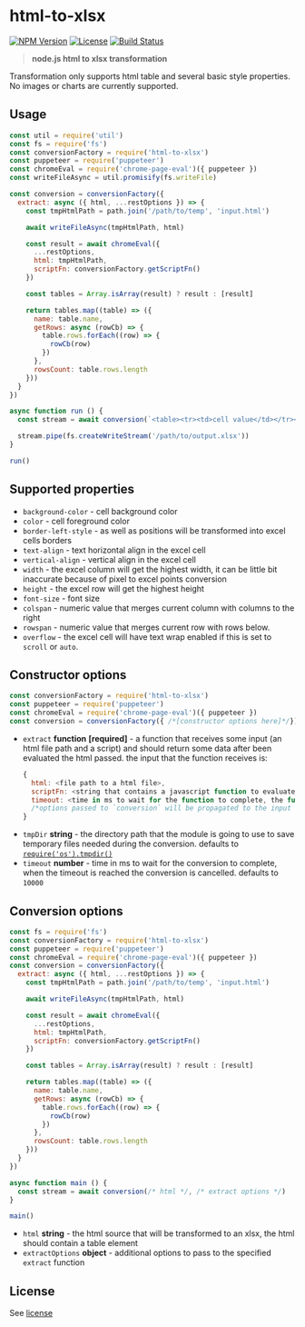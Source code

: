 # html-to-xlsx
[![NPM Version](http://img.shields.io/npm/v/html-to-xlsx.svg?style=flat-square)](https://npmjs.com/package/html-to-xlsx)
[![License](http://img.shields.io/npm/l/html-to-xlsx.svg?style=flat-square)](http://opensource.org/licenses/MIT)
[![Build Status](https://travis-ci.org/pofider/html-to-xlsx.png?branch=master)](https://travis-ci.org/pofider/html-to-xlsx)

> **node.js html to xlsx transformation**

Transformation only supports html table and several basic style properties. No images or charts are currently supported.

## Usage

```js
const util = require('util')
const fs = require('fs')
const conversionFactory = require('html-to-xlsx')
const puppeteer = require('puppeteer')
const chromeEval = require('chrome-page-eval')({ puppeteer })
const writeFileAsync = util.promisify(fs.writeFile)

const conversion = conversionFactory({
  extract: async ({ html, ...restOptions }) => {
    const tmpHtmlPath = path.join('/path/to/temp', 'input.html')

    await writeFileAsync(tmpHtmlPath, html)

    const result = await chromeEval({
      ...restOptions,
      html: tmpHtmlPath,
      scriptFn: conversionFactory.getScriptFn()
    })

    const tables = Array.isArray(result) ? result : [result]

    return tables.map((table) => ({
      name: table.name,
      getRows: async (rowCb) => {
        table.rows.forEach((row) => {
          rowCb(row)
        })
      },
      rowsCount: table.rows.length
    }))
  }
})

async function run () {
  const stream = await conversion(`<table><tr><td>cell value</td></tr></table>`)

  stream.pipe(fs.createWriteStream('/path/to/output.xlsx'))
}

run()
```

## Supported properties
- `background-color` - cell background color
- `color` - cell foreground color
- `border-left-style` - as well as positions will be transformed into excel cells borders
- `text-align` - text horizontal align in the excel cell
- `vertical-align` - vertical align in the excel cell
- `width` - the excel column will get the highest width, it can be little bit inaccurate because of pixel to excel points conversion
- `height` - the excel row will get the highest height
- `font-size` - font size
- `colspan` - numeric value that merges current column with columns to the right
- `rowspan` - numeric value that merges current row with rows below.  
- `overflow` - the excel cell will have text wrap enabled if this is set to `scroll` or `auto`.

## Constructor options

```js
const conversionFactory = require('html-to-xlsx')
const puppeteer = require('puppeteer')
const chromeEval = require('chrome-page-eval')({ puppeteer })
const conversion = conversionFactory({ /*[constructor options here]*/})
```

- `extract` **function** **[required]** - a function that receives some input (an html file path and a script) and should return some data after been evaluated the html passed. the input that the function receives is:
  ```js
  {
    html: <file path to a html file>,
    scriptFn: <string that contains a javascript function to evaluate in the html>,
    timeout: <time in ms to wait for the function to complete, the function should use this value to abort any execution when the time has passed>,
    /*options passed to `conversion` will be propagated to the input of this function too*/
  }
  ```
- `tmpDir` **string** - the directory path that the module is going to use to save temporary files needed during the conversion. defaults to [`require('os').tmpdir()`](https://nodejs.org/dist/latest-v8.x/docs/api/os.html#os_os_tmpdir)
- `timeout` **number** - time in ms to wait for the conversion to complete, when the timeout is reached the conversion is cancelled. defaults to `10000`

## Conversion options

```js
const fs = require('fs')
const conversionFactory = require('html-to-xlsx')
const puppeteer = require('puppeteer')
const chromeEval = require('chrome-page-eval')({ puppeteer })
const conversion = conversionFactory({
  extract: async ({ html, ...restOptions }) => {
    const tmpHtmlPath = path.join('/path/to/temp', 'input.html')

    await writeFileAsync(tmpHtmlPath, html)

    const result = await chromeEval({
      ...restOptions,
      html: tmpHtmlPath,
      scriptFn: conversionFactory.getScriptFn()
    })

    const tables = Array.isArray(result) ? result : [result]

    return tables.map((table) => ({
      name: table.name,
      getRows: async (rowCb) => {
        table.rows.forEach((row) => {
          rowCb(row)
        })
      },
      rowsCount: table.rows.length
    }))
  }
})

async function main () {
  const stream = await conversion(/* html */, /* extract options */)
}

main()
```

- `html` **string** - the html source that will be transformed to an xlsx, the html should contain a table element
- `extractOptions` **object** - additional options to pass to the specified `extract` function

## License
See [license](https://github.com/pofider/html-to-xlsx/blob/master/LICENSE)
